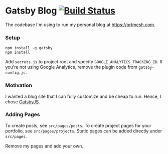 # Gatsby Blog [![Build Status](https://travis-ci.org/rajjeet/gatsby-blog.svg?branch=master)](https://travis-ci.org/rajjeet/gatsby-blog)
The codebase I'm using to run my personal blog at https://ortmesh.com. 


### Setup
```
npm install -g gatsby
npm install
```
Add `secrets.js` to project root and specify `GOOGLE_ANALYTICS_TRACKING_ID`. 
If you're not using Google Analytics, remove the plugin code from `gatsby-config.js`.

### Motivation
I wanted a blog site that I can fully customize and be cheap to run.
Hence, I chose [GatsbyJS](https://gatsbyjs.org).

### Adding Pages
To create posts, see `src/pages/posts`.
To create project pages for your portfolio, see `src/pages/projects`.
Static pages can be added directly under `src/pages`.

Remove my pages and add your own. 


